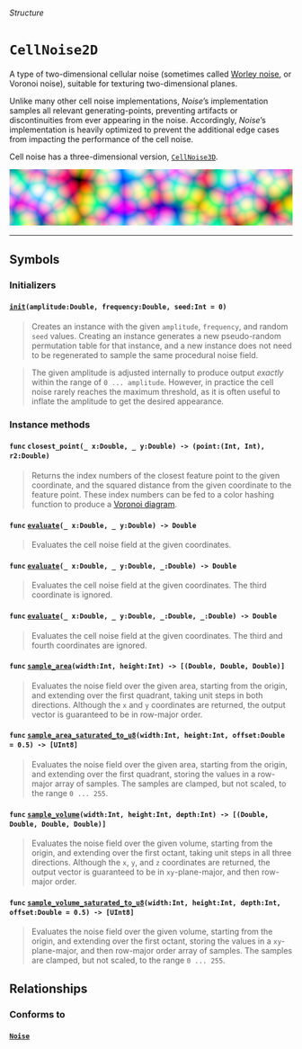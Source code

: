 ###### Structure 

# `CellNoise2D`
A type of two-dimensional cellular noise (sometimes called [Worley noise](https://en.wikipedia.org/wiki/Worley_noise), or Voronoi noise), suitable for texturing two-dimensional planes.

Unlike many other cell noise implementations, *Noise*’s implementation samples all relevant generating-points, preventing artifacts or discontinuities from ever appearing in the noise. Accordingly, *Noise*’s implementation is heavily optimized to prevent the additional edge cases from impacting the performance of the cell noise.

Cell noise has a three-dimensional version, [`CellNoise3D`](struct-CellNoise3D).

![](png/banner_cell2d.png)
*** 

## Symbols 

### Initializers

#### [`init`](protocol-Noise#initamplitudedouble-frequencydouble-seedint)`(amplitude:Double, frequency:Double, seed:Int = 0)`
> Creates an instance with the given `amplitude`, `frequency`, and random `seed` values. Creating an instance generates a new pseudo-random permutation table for that instance, and a new instance does not need to be regenerated to sample the same procedural noise field.

> The given amplitude is adjusted internally to produce output *exactly* within the range of `0 ... amplitude`. However, in practice the cell noise rarely reaches the maximum threshold, as it is often useful to inflate the amplitude to get the desired appearance.

### Instance methods 

#### `func` `closest_point(_ x:Double, _ y:Double) -> (point:(Int, Int), r2:Double)`
> Returns the index numbers of the closest feature point to the given coordinate, and the squared distance from the given coordinate to the feature point. These index numbers can be fed to a color hashing function to produce a [Voronoi diagram](https://en.wikipedia.org/wiki/Voronoi_diagram).

#### `func` [`evaluate`](protocol-Noise#func-evaluate_-xdouble-_-ydouble---double)`(_ x:Double, _ y:Double) -> Double`
> Evaluates the cell noise field at the given coordinates.

#### `func` [`evaluate`](protocol-Noise#func-evaluate_-xdouble-_-ydouble-_-zdouble---double)`(_ x:Double, _ y:Double, _:Double) -> Double`
> Evaluates the cell noise field at the given coordinates. The third coordinate is ignored.

#### `func` [`evaluate`](protocol-Noise#func-evaluate_-xdouble-_-ydouble-_-zdouble-_-wdouble---double)`(_ x:Double, _ y:Double, _:Double, _:Double) -> Double`
> Evaluates the cell noise field at the given coordinates. The third and fourth coordinates are ignored.

#### `func` [`sample_area`](protocol-Noise#func-sample_areawidthint-heightint---double-double-double)`(width:Int, height:Int) -> [(Double, Double, Double)]` 
> Evaluates the noise field over the given area, starting from the origin, and extending over the first quadrant, taking unit steps in both directions. Although the `x` and `y` coordinates are returned, the output vector is guaranteed to be in row-major order.

#### `func` [`sample_area_saturated_to_u8`](protocol-Noise#func-sample_area_saturated_to_u8widthint-heightint-offsetdouble--05---uint8)`(width:Int, height:Int, offset:Double = 0.5) -> [UInt8]` 
> Evaluates the noise field over the given area, starting from the origin, and extending over the first quadrant, storing the values in a row-major array of samples. The samples are clamped, but not scaled, to the range `0 ... 255`.

#### `func` [`sample_volume`](protocol-Noise#func-sample_volumewidthint-heightint-depthint---double-double-double-double)`(width:Int, height:Int, depth:Int) -> [(Double, Double, Double, Double)]` 
> Evaluates the noise field over the given volume, starting from the origin, and extending over the first octant, taking unit steps in all three directions. Although the `x`, `y`, and `z` coordinates are returned, the output vector is guaranteed to be in `xy`-plane-major, and then row-major order.

#### `func` [`sample_volume_saturated_to_u8`](protocol-Noise#func-sample_volume_saturated_to_u8widthint-heightint-depthint-offsetdouble--05---uint8)`(width:Int, height:Int, depth:Int, offset:Double = 0.5) -> [UInt8]` 
> Evaluates the noise field over the given volume, starting from the origin, and extending over the first octant, storing the values in a `xy`-plane-major, and then row-major order array of samples. The samples are clamped, but not scaled, to the range `0 ... 255`.

## Relationships 

### Conforms to

#### [`Noise`](protocol-Noise)
